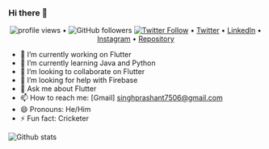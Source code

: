 ### Hi there 👋


<p align="center">
  <img src="https://gpvc.arturio.dev/singhprashant1" alt="profile views"> •  
<img alt="GitHub followers" src="https://img.shields.io/github/followers/singhprashant1?label=prashant&style=social">
  <a href="https://twitter.com/intent/follow?screen_name=singhprashant44&tw_p=followbutton"><img alt="Twitter Follow" src="https://img.shields.io/twitter/follow/singhprashant44?label=Prashant&style=social"></a>  •
  <a href="https://twitter.com/intent/follow?screen_name=singhprashant44&tw_p=followbutton">Twitter</a> •
  <a href="https://www.linkedin.com/in/singhprashant99/">LinkedIn</a> •
  <a href="https://www.instagram.com/singhprashant99/">Instagram</a> •
  <a href="https://github.com/singhprashant1?tab=repositories">Repository</a> 
</p>


- 🔭 I’m currently working on Flutter
- 🌱 I’m currently learning Java and Python
- 👯 I’m looking to collaborate on Flutter
- 🤔 I’m looking for help with Firebase
- 💬 Ask me about Flutter
- 📫 How to reach me: [Gmail] singhprashant7506@gmail.com
- 😄 Pronouns: He/Him
- ⚡ Fun fact: Cricketer

![Github stats](https://github-readme-stats.vercel.app/api?username=singhprashant1&show_icons=true&cache_seconds=86400)

